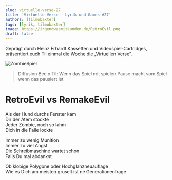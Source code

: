 ```yaml
---
slug: virtuelle-verse-27
title: 'Virtuelle Verse – Lyrik und Games #27'
authors: [tilmobaxter]
tags: [lyrik, tilmobaxter]
image: https://irgendwasmitkunden.de/RetroEvil.png
draft: false
---
```


Geprägt durch Heinz Erhardt Kassetten und Videospiel-Cartridges, präsentiert euch Til einmal die Woche die „Virtuellen Verse“.
<!--truncate-->

![ZombieSpiel](https://irgendwasmitkunden.de/RetroEvil.png)
> Diffusion Bee x Til: Wenn das Spiel mit spielen Pause macht vom Spiel wenn das pausiert ist

# RetroEvil vs RemakeEvil

Als der Hund durchs Fenster kam  
Dir der Atem stockte  
Jeder Zombie, noch so lahm  
Dich in die Falle lockte  

Immer zu wenig Munition  
Immer zu viel Angst  
Die Schreibmaschine wartet schon  
Falls Du mal abdankst  

Ob klobige Polygone oder Hochglanzneuauflage  
Wie es Dich am meisten gruselt ist ne Generationenfrage 